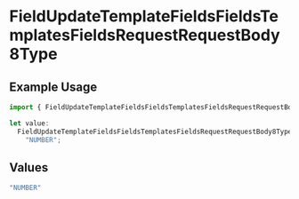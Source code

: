 # FieldUpdateTemplateFieldsFieldsTemplatesFieldsRequestRequestBody8Type

## Example Usage

```typescript
import { FieldUpdateTemplateFieldsFieldsTemplatesFieldsRequestRequestBody8Type } from "@documenso/sdk-typescript/models/operations";

let value:
  FieldUpdateTemplateFieldsFieldsTemplatesFieldsRequestRequestBody8Type =
    "NUMBER";
```

## Values

```typescript
"NUMBER"
```